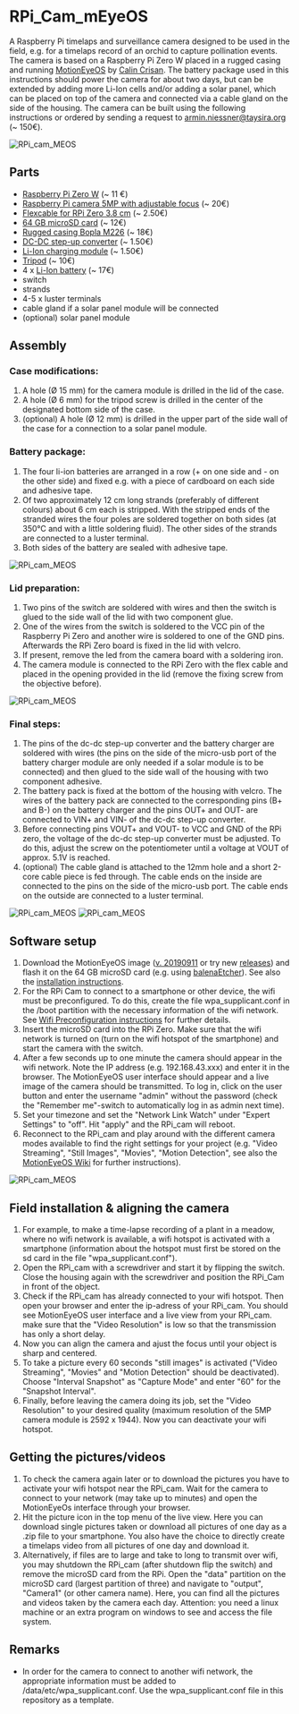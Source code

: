 # RPi_Cam_mEyeOS
A Raspberry Pi timelaps and surveillance camera designed to be used in the field, e.g. for a timelaps record of an orchid 
to capture pollination events. The camera is based on a Raspberry Pi Zero W placed in a rugged
casing and running [MotionEyeOS](https://github.com/ccrisan/motioneyeos) by [Calin Crisan](https://github.com/ccrisan).
The battery package used in this instructions should power the camera for about two days,
but can be extended by adding more Li-Ion cells and/or adding a solar panel, which can 
be placed on top of the camera and connected via a cable gland on the side of the housing.
The camera can be built using the following instructions or ordered by sending a
request to armin.niessner@taysira.org (~ 150€).

![RPi_cam_MEOS](RPi_cam_MEOS.png)

## Parts

* [Raspberry Pi Zero W](https://www.berrybase.de/raspberry-pi-zero-w?c=311
) (~ 11 €)
* [Raspberry Pi camera 5MP with adjustable focus](https://www.berrybase.de/raspberry-pi-co/raspberry-pi/kameras/kamera-f-252-r-raspberry-pi-mit-einstellbarem-fokus
) (~ 20€)
* [Flexcable for RPi Zero 3.8 cm](https://www.berrybase.de/raspberry-pi-co/raspberry-pi-zero/kabel-adapter/flexkabel-f-252-r-raspberry-pi-zero-und-kameramodul?number=RPIZ-FLEX-038
) (~ 2.50€)
* [64 GB microSD card](https://www.berrybase.de/raspberry-pi-co/raspberry-pi/speicherkarten/sandisk-ultra-microsdxc-a1-100mb/s-class-10-speicherkarte-43-adapter-64gb
) (~ 12€)
* [Rugged casing Bopla M226](https://www.conrad.de/de/p/bopla-euromas-m-226-universal-gehaeuse-120-x-80-x-85-polycarbonat-hellgrau-1-st-531727.html) (~ 18€)
* [DC-DC step-up converter](https://www.amazon.de/gp/product/B079H3YD8V/ref=ppx_yo_dt_b_asin_title_o02_s00?ie=UTF8&th=1
) (~ 1.50€)
* [Li-Ion charging module](https://www.amazon.de/IZOKEE-TP4056-Lademodul-Lithium-Batterie-Charger/dp/B077XW1XBJ/ref=sxbs_sxwds-stvp?__mk_de_DE=%C3%85M%C3%85%C5%BD%C3%95%C3%91&cv_ct_cx=Li+-+Ion+Batterie+Charger+Modul&keywords=Li+-+Ion+Batterie+Charger+Modul&pd_rd_i=B077XW1XBJ&pd_rd_r=69931434-6961-4c63-917f-98a28b135bbf&pd_rd_w=hV3Cf&pd_rd_wg=u14OT&pf_rd_p=1279cacd-3086-45e5-8936-5f39c5f4ad7b&pf_rd_r=777P96ET8ZHDM0WDSGDX&psc=1&qid=1585476913&s=industrial
) (~ 1.50€)
* [Tripod](https://www.amazon.de/gp/product/B00NFWN3YK/ref=ppx_yo_dt_b_asin_title_o04_s01?ie=UTF8&psc=1
) (~ 10€)
* 4 x [Li-Ion battery](https://www.akkuteile.de/lg-inr18650-m36-3-6v-3-7v-3600mah-lithium-ionen-akku_100642_2588
) (~ 17€)
* switch
* strands
* 4-5 x luster terminals
* cable gland if a solar panel module will be connected
* (optional) solar panel module

## Assembly
### Case modifications:
1. A hole (&#216; 15 mm) for the camera module is drilled in the lid of the case.
1. A hole (&#216; 6 mm) for the tripod screw is drilled in the center of the designated bottom side of the case.
1. (optional) A hole (&#216; 12 mm) is drilled in the upper part of the side wall of the case for a connection to a solar panel module.

### Battery package:
1. The four li-ion batteries are arranged in a row (+ on one side and - on the other side) and fixed e.g. with a piece of cardboard on each side and adhesive tape.
1. Of two approximately 12 cm long strands (preferably of different colours) about 6 cm each is stripped. With the stripped ends of the stranded wires the four poles are soldered together on both sides (at 350°C and with a little soldering fluid). The other sides of the strands are connected to a luster terminal.
1. Both sides of the battery are sealed with adhesive tape.

![RPi_cam_MEOS](RPi_cam_MEOS_akku.png)

### Lid preparation:
1. Two pins of the switch are soldered with wires and then the switch is glued to the side wall of the lid with two component glue.
1. One of the wires from the switch is soldered to the VCC pin of the Raspberry Pi Zero and another wire is soldered to one of the GND pins. Afterwards the RPi Zero board is fixed in the lid with velcro.
1. If present, remove the led from the camera board with a soldering iron.
1. The camera module is connected to the RPi Zero with the flex cable and placed in the opening provided in the lid (remove the fixing screw from the objective before).

![RPi_cam_MEOS](RPi_cam_MEOS_lid.png)

### Final steps:
1. The pins of the dc-dc step-up converter and the battery charger are soldered with wires (the pins on the side of the micro-usb port of the battery charger module are only needed if a solar module is to be connected) and then glued to the side wall of the housing with two component adhesive.
1. The battery pack is fixed at the bottom of the housing with velcro. The wires of the battery pack are connected to the corresponding pins (B+ and B-) on the battery charger and the pins OUT+ and OUT- are connected to VIN+ and VIN- of the dc-dc step-up converter.
1. Before connecting pins VOUT+ and VOUT- to VCC and GND of the RPi zero, the voltage of the dc-dc step-up converter must be adjusted. To do this, adjust the screw on the potentiometer until a voltage at VOUT of approx. 5.1V is reached.
1. (optional) The cable gland is attached to the 12mm hole and a short 2-core cable piece is fed through. The cable ends on the inside are connected to the pins on the side of the micro-usb port. The cable ends on the outside are connected to a luster terminal.

![RPi_cam_MEOS](RPi_cam_MEOS_modules.png)
![RPi_cam_MEOS](RPi_cam_MEOS_inside.png)

## Software setup
1. Download the MotionEyeOS image ([v. 20190911](https://github.com/ccrisan/motioneyeos/releases/download/20190911/motioneyeos-raspberrypi-20190911.img.xz) or try new [releases](https://github.com/ccrisan/motioneyeos/releases)) and flash it on the 64 GB microSD card (e.g. using [balenaEtcher](https://www.balena.io/etcher/)). See also the [installation instructions](https://www.balena.io/etcher/).
1. For the RPi Cam to connect to a smartphone or other device, the wifi must be preconfigured. To do this, create the file wpa_supplicant.conf in the /boot partition with the necessary information of the wifi network. See [Wifi Preconfiguration instructions](https://github.com/ccrisan/motioneyeos/wiki/Wifi-Preconfiguration) for further details.
1. Insert the microSD card into the RPi Zero. Make sure that the wifi network is turned on (turn on the wifi hotspot of the smartphone) and start the camera with the switch.
1. After a few seconds up to one minute the camera should appear in the wifi network. Note the IP address (e.g. 192.168.43.xxx) and enter it in the browser. The MotionEyeOS user interface should appear and a live image of the camera should be transmitted. To log in, click on the user button and enter the username "admin" without the password (check the "Remember me"-switch to automatically log in as admin next time).
1. Set your timezone and set the "Network Link Watch" under "Expert Settings" to "off". Hit "apply" and the RPi_cam will reboot.
1. Reconnect to the RPi_cam and play around with the different camera modes 
available to find the right settings for your project (e.g. "Video Streaming", 
"Still Images", "Movies", "Motion Detection", see also the [MotionEyeOS Wiki](https://github.com/ccrisan/motioneyeos/wiki) for further instructions).

![RPi_cam_MEOS](RPi_cam_MEOS_OS.png)

## Field installation & aligning the camera 

1. For example, to make a time-lapse recording of a plant in a meadow, where no
 wifi network is available, a wifi hotspot is activated with a smartphone 
(information about the hotspot must first be stored on the sd card in the file 
"wpa_supplicant.conf").
1. Open the RPi_cam with a screwdriver and start it by flipping the switch. 
Close the housing again with the screwdriver and position the RPi_Cam in front 
of the object.
1. Check if the RPi_cam has already connected to your wifi hotspot. Then open 
your browser and enter the ip-adress of your RPi_cam. You should see MotionEyeOS
user interface and a live view from your RPi_cam. make sure that the 
"Video Resolution" is low so that the transmission has only a short delay.
1. Now you can align the camera and ajust the focus until your object is
 sharp and centered. 
1. To take a picture every 60 seconds "still images" is activated ("Video Streaming", "Movies" and "Motion Detection" should be deactivated). Choose "Interval Snapshot" as "Capture Mode" and enter "60" for the "Snapshot Interval".
1. Finally, before leaving the camera doing its job, set the "Video Resolution"
 to your desired quality (maximum resolution of the 5MP camera module is 2592 x 1944). Now you can deactivate your wifi hotspot.

## Getting the pictures/videos

1. To check the camera again later or to download the pictures you have to activate your wifi hotspot near the RPi_cam. 
Wait for the camera to connect to your network (may take up to minutes) and open the MotionEyeOs interface through your browser. 
1. Hit the picture icon in the top menu of the live view. Here you can download 
single pictures taken or download all pictures of one day as a .zip file to your smartphone. 
You also have the choice to directly create a timelaps video from all pictures of one day and
download it.
1. Alternatively, if files are to large and take to long to transmit over wifi, you may shutdown the 
RPi_cam (after shutdown flip the switch) and remove the microSD card from the RPi. 
Open the "data" partition on the microSD card (largest partition of three) and 
navigate to "output", "Camera1" (or other camera name). Here, you can find all the pictures
and videos taken by the camera each day. Attention: you need a linux machine or an 
extra program on windows to see and access the file system.

## Remarks

* In order for the camera to connect to another wifi network, the appropriate 
information must be added to /data/etc/wpa_supplicant.conf. Use the wpa_supplicant.conf
file in this repository as a template.
